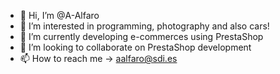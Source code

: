 - 👋 Hi, I’m @A-Alfaro
- 👀 I’m interested in programming, photography and also cars!
- 🌱 I’m currently developing e-commerces using PrestaShop
- 💞️ I’m looking to collaborate on PrestaShop development
- 📫 How to reach me -> aalfaro@sdi.es

<!---
A-Alfaro/A-Alfaro is a ✨ special ✨ repository because its `README.md` (this file) appears on your GitHub profile.
You can click the Preview link to take a look at your changes.
--->
